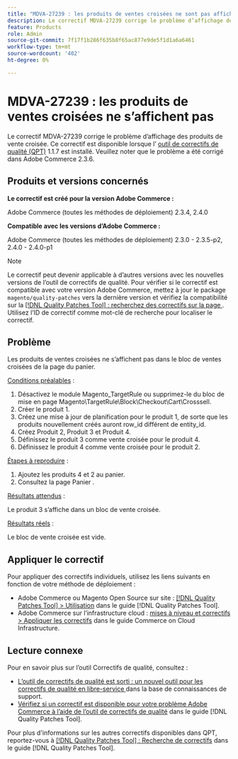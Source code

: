 ```yaml
---
title: "MDVA-27239 : les produits de ventes croisées ne sont pas affichés"
description: Le correctif MDVA-27239 corrige le problème d’affichage des produits de vente croisée. Ce correctif est disponible lorsque l’[outil de correctifs de qualité (QPT)](https://experienceleague.adobe.com/en/docs/commerce-knowledge-base/kb/announcements/commerce-announcements/magento-quality-patches-released-new-tool-to-self-serve-quality-patches) 1.1.7 est installé. Veuillez noter que le problème a été corrigé dans Adobe Commerce 2.3.6.
feature: Products
role: Admin
source-git-commit: 7f17f1b286f635b8f65ac877e9de5f1d1a6a6461
workflow-type: tm+mt
source-wordcount: '402'
ht-degree: 0%

---
```


# MDVA-27239 : les produits de ventes croisées ne s’affichent pas

Le correctif MDVA-27239 corrige le problème d’affichage des produits de vente croisée. Ce correctif est disponible lorsque l’ [outil de correctifs de qualité (QPT)](https://experienceleague.adobe.com/en/docs/commerce-knowledge-base/kb/announcements/commerce-announcements/magento-quality-patches-released-new-tool-to-self-serve-quality-patches) 1.1.7 est installé. Veuillez noter que le problème a été corrigé dans Adobe Commerce 2.3.6.

## Produits et versions concernés

**Le correctif est créé pour la version Adobe Commerce :**

Adobe Commerce (toutes les méthodes de déploiement) 2.3.4, 2.4.0

**Compatible avec les versions d’Adobe Commerce :**

Adobe Commerce (toutes les méthodes de déploiement) 2.3.0 - 2.3.5-p2, 2.4.0 - 2.4.0-p1

>[!NOTE]
>
>Le correctif peut devenir applicable à d’autres versions avec les nouvelles versions de l’outil de correctifs de qualité. Pour vérifier si le correctif est compatible avec votre version Adobe Commerce, mettez à jour le package `magento/quality-patches` vers la dernière version et vérifiez la compatibilité sur la [[!DNL Quality Patches Tool] : recherchez des correctifs sur la page ](https://experienceleague.adobe.com/en/docs/commerce-knowledge-base/kb/announcements/commerce-announcements/magento-quality-patches-released-new-tool-to-self-serve-quality-patches). Utilisez l’ID de correctif comme mot-clé de recherche pour localiser le correctif.

## Problème

Les produits de ventes croisées ne s’affichent pas dans le bloc de ventes croisées de la page du panier.

<u>Conditions préalables</u> :

1. Désactivez le module Magento_TargetRule ou supprimez-le du bloc de mise en page Magento\TargetRule\Block\Checkout\Cart\Crosssell.
1. Créer le produit 1.
1. Créez une mise à jour de planification pour le produit 1, de sorte que les produits nouvellement créés auront row_id différent de entity_id.
1. Créez Produit 2, Produit 3 et Produit 4.
1. Définissez le produit 3 comme vente croisée pour le produit 4.
1. Définissez le produit 4 comme vente croisée pour le produit 2.

<u>Étapes à reproduire</u> :

1. Ajoutez les produits 4 et 2 au panier.
1. Consultez la page Panier .

<u>Résultats attendus</u> :

Le produit 3 s’affiche dans un bloc de vente croisée.

<u>Résultats réels</u> :

Le bloc de vente croisée est vide.

## Appliquer le correctif

Pour appliquer des correctifs individuels, utilisez les liens suivants en fonction de votre méthode de déploiement :

* Adobe Commerce ou Magento Open Source sur site : [[!DNL Quality Patches Tool] > Utilisation](/help/tools/quality-patches-tool/usage.md) dans le guide [!DNL Quality Patches Tool].
* Adobe Commerce sur l’infrastructure cloud : [mises à niveau et correctifs > Appliquer les correctifs](https://experienceleague.adobe.com/docs/commerce-cloud-service/user-guide/develop/upgrade/apply-patches.html) dans le guide Commerce on Cloud Infrastructure.

## Lecture connexe

Pour en savoir plus sur l’outil Correctifs de qualité, consultez :

* [ L’outil de correctifs de qualité est sorti : un nouvel outil pour les correctifs de qualité en libre-service ](https://experienceleague.adobe.com/en/docs/commerce-knowledge-base/kb/announcements/commerce-announcements/magento-quality-patches-released-new-tool-to-self-serve-quality-patches) dans la base de connaissances de support.
* [Vérifiez si un correctif est disponible pour votre problème Adobe Commerce à l’aide de l’outil de correctifs de qualité](/help/tools/quality-patches-tool/patches-available-in-qpt/check-patch-for-magento-issue-with-magento-quality-patches.md) dans le guide [!DNL Quality Patches Tool].

Pour plus d&#39;informations sur les autres correctifs disponibles dans QPT, reportez-vous à [[!DNL Quality Patches Tool] : Recherche de correctifs](https://experienceleague.adobe.com/tools/commerce-quality-patches/index.html) dans le guide [!DNL Quality Patches Tool].
